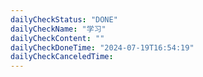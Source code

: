 ```yaml
---
dailyCheckStatus: "DONE"
dailyCheckName: "学习"
dailyCheckContent: ""
dailyCheckDoneTime: "2024-07-19T16:54:19"
dailyCheckCanceledTime:
---
```


